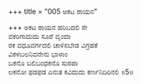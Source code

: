 +++
title = "005 ಅಕಟ ರಾಯನ"

+++
ಅಕಟ ರಾಯನ ಹರಿಬದಲಿ ಸೇ  
ವಕರಿಗಾದುದು ಸೂರೆ ವೃಂದಾ  
ರಕ ವಧೂವರ್ಗದಲಿ ಚಾಳಿಸಬೇಡ ವಿಗ್ರಹಕೆ  
ವಿಕಳಬಲನಿವನೇನು ಭಾಳಾಂ  
ಬಕನೊ ಬಲಿಬಂಧಕನೊ ಸುರಪಾ  
ಲಕನೋ ಫಡಫಡ ಎನುತ ಕವಿದುದು ಕರ್ಣನಿದಿರಿನಲಿ      ॥5॥
